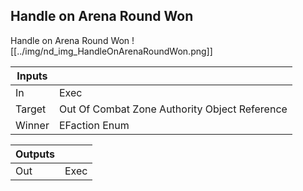## Handle on Arena Round Won
Handle on Arena Round Won
![[../img/nd_img_HandleOnArenaRoundWon.png]]

|Inputs||
|--|--|
| In | Exec |
| Target | Out Of Combat Zone Authority Object Reference |
| Winner | EFaction Enum |

|Outputs||
|--|--|
| Out | Exec |
